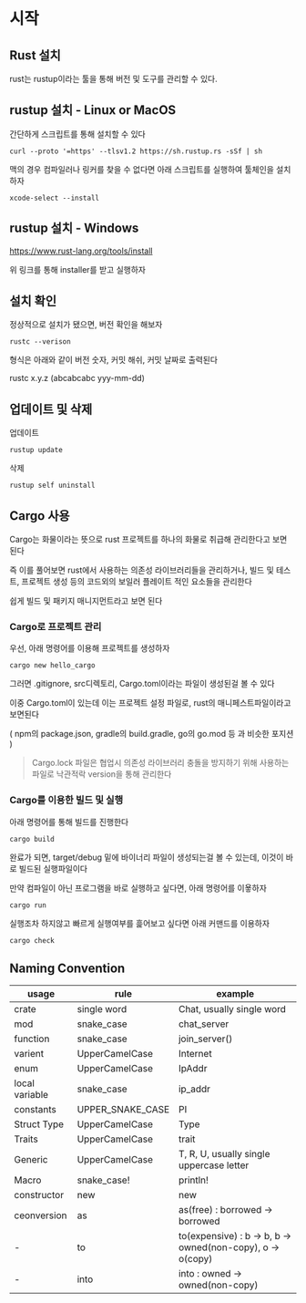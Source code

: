 # 시작

## Rust 설치

rust는 rustup이라는 툴을 통해 버전 및 도구를 관리할 수 있다.

## rustup 설치 - Linux or MacOS

간단하게 스크립트를 통해 설치할 수 있다

```shell
curl --proto '=https' --tlsv1.2 https://sh.rustup.rs -sSf | sh
```

맥의 경우 컴파일러나 링커를 찾을 수 없다면 아래 스크립트를 실행하여 툴체인을 설치하자
```shell
xcode-select --install
```

## rustup 설치 - Windows

https://www.rust-lang.org/tools/install

위 링크를 통해 installer를 받고 실행하자

## 설치 확인

정상적으로 설치가 됐으면, 버전 확인을 해보자

```shell
rustc --verison
```

형식은 아래와 같이 버전 숫자, 커밋 해쉬, 커밋 날짜로 출력된다

rustc x.y.z (abcabcabc yyy-mm-dd)

## 업데이트 및 삭제

업데이트
```shell
rustup update
```

삭제
```shell
rustup self uninstall
```

## Cargo 사용

Cargo는 화물이라는 뜻으로 rust 프로젝트를 하나의 화물로 취급해 관리한다고 보면 된다

즉 이를 풀어보면 rust에서 사용하는 의존성 라이브러리들을 관리하거나, 빌드 및 테스트, 프로젝트 생성 등의 코드외의 보일러 플레이트 적인 요소들을 관리한다

쉽게 빌드 및 패키지 매니지먼트라고 보면 된다

### Cargo로 프로젝트 관리

우선, 아래 명령어를 이용해 프로젝트를 생성하자
```shell
cargo new hello_cargo
```

그러면 .gitignore, src디렉토리, Cargo.toml이라는 파일이 생성된걸 볼 수 있다

이중 Cargo.toml이 있는데 이는 프로젝트 설정 파일로, rust의 매니페스트파일이라고 보면된다

( npm의 package.json, gradle의 build.gradle, go의 go.mod 등 과 비슷한 포지션 )

> Cargo.lock 파일은 협업시 의존성 라이브러리 충돌을 방지하기 위해 사용하는 파일로 낙관적락 version을 통해 관리한다

### Cargo를 이용한 빌드 및 실행

아래 명령어를 통해 빌드를 진행한다

```shell
cargo build
```

완료가 되면, target/debug 밑에 바이너리 파일이 생성되는걸 볼 수 있는데, 이것이 바로 빌드된 실행파일이다

만약 컴파일이 아닌 프로그램을 바로 실행하고 싶다면, 아래 명령어를 이욯하자

```shell
cargo run
```

실행조차 하지않고 빠르게 실행여부를 흝어보고 싶다면 아래 커맨드를 이용하자

```shell
cargo check
```

## Naming Convention

| usage          | rule             | example                                                    |
|----------------|------------------|------------------------------------------------------------|
| crate          | single word      | Chat, usually single word                                  |
| mod            | snake_case       | chat_server                                                |
| function       | snake_case       | join_server()                                              |
| varient        | UpperCamelCase   | Internet                                                   |
| enum           | UpperCamelCase   | IpAddr                                                     |
| local variable | snake_case       | ip_addr                                                    |
| constants      | UPPER_SNAKE_CASE | PI                                                         |
| Struct Type    | UpperCamelCase   | Type                                                       |
| Traits         | UpperCamelCase   | trait                                                      |
| Generic        | UpperCamelCase   | T, R, U, usually single uppercase letter                   |
| Macro          | snake_case!      | println!                                                   |
| constructor    | new              | new                                                        |
| ceonversion    | as               | as(free) : borrowed -> borrowed                            |
| -              | to               | to(expensive) : b -> b, b -> owned(non-copy), o -> o(copy) |
| -              | into             | into : owned -> owned(non-copy)                            |